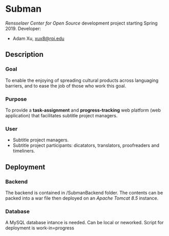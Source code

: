 # Subman
*Rensselaer Center for Open Source* development project starting Spring 2019.
Developer:
* Adam Xu, xux8@rpi.edu
## Description
### Goal
To enable the enjoying of spreading cultural products across languaging barriers, and to ease the job of those who work this goal.
### Purpose
To provide a **task-assignment** and **progress-tracking** web platform (web application) that facilitates subtitle project managers.
### User
* Subtitle project managers.
* Subtitle project participants: dicatators, translators, proofreaders and timeliners.
## Deployment
### Backend
The backend is contained in /SubmanBackend folder. The contents can be packed into a war file then deployed on an *Apache Tomcat 8.5* instance.
### Database
A MySQL database intance is needed. Can be local or neworked. Script for deployment is work-in=progress
